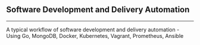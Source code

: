 ## Software Development and Delivery Automation
---
A typical workflow of software development and delivery automation - Using Go, MongoDB, Docker, Kubernetes, Vagrant, Prometheus, Ansible
